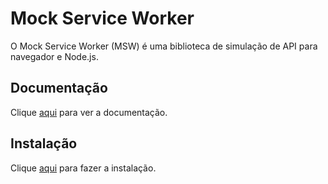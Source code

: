 # Mock Service Worker

O Mock Service Worker (MSW) é uma biblioteca de simulação de API para navegador e Node.js.

## Documentação

Clique [aqui](https://github.com/mswjs/msw) para ver a documentação.

## Instalação

Clique [aqui](https://www.npmjs.com/package/msw) para fazer a instalação.
